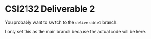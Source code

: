 # CSI2132 Deliverable 2

You probably want to switch to the `deliverable1` branch.

I only set this as the main branch because the actual code will be here.
